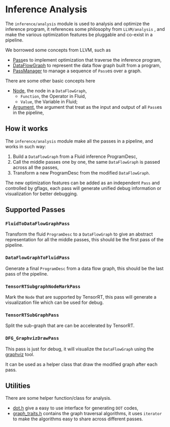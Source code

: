 # Inference Analysis

The `inference/analysis` module is used to analysis and optimize the inference program,
it references some philosophy from `LLVM/analysis` , 
and make the various optimization features be pluggable and co-exist in a pipeline.

We borrowed some concepts from LLVM, such as

- [Pass](./pass.h)es to implement optimization that traverse the inference program,
- [DataFlowGraph](./data_flow_graph.h) to represent the data flow graph built from a program,
- [PassManager](./pass_manager.h) to manage a sequence of `Pass`es over a graph.

There are some other basic concepts here

- [Node](./node.h), the node in a `DataFlowGraph`,
  - `Function`, the Operator in Fluid,
  - `Value`, the Variable in Fluid;
- [Argument](./argument.h), the argument that treat as the input and output of all `Pass`es in the pipeline,

## How it works

The `inference/analysis` module make all the passes in a pipeline, and works in such way:

1. Build a `DataFlowGraph` from a Fluid inference ProgramDesc,
2. Call the middle passes one by one, the same `DataFlowGraph` is passed across all the passes,
3. Transform a new ProgramDesc from the modified `DataFlowGraph`.

The new optimization features can be added as an independent `Pass` and controlled by gflags,
each pass will generate unified debug information or visualization for better debugging.

## Supported Passes

### `FluidToDataFlowGraphPass`
Transform the fluid `ProgramDesc` to a `DataFlowGraph` to give an abstract representation for all the middle passes, 
this should be the first pass of the pipeline.

### `DataFlowGraphToFluidPass`
Generate a final `ProgramDesc` from a data flow graph, this should be the last pass of the pipeline.

### `TensorRTSubgraphNodeMarkPass`
Mark the `Node` that are supported by TensorRT, 
this pass will generate a visualization file which can be used for debug.

### `TensorRTSubGraphPass`
Split the sub-graph that are can be accelerated by TensorRT.

### `DFG_GraphvizDrawPass`
This pass is just for debug, it will visualize the `DataFlowGraph` using the [graphviz](http://www.graphviz.org) tool.

It can be used as a helper class that draw the modified graph after each pass.

## Utilities

There are some helper function/class for analysis.

- [dot.h](./dot.h) give a easy to use interface for generating `DOT` codes,
- [graph_traits.h](./graph_traits.h) contains the graph traversal algorithms, it uses `iterator` to make the algorithms easy to share across different passes.

